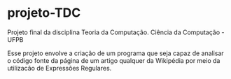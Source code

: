 # projeto-TDC
Projeto final da disciplina Teoria da Computação.
Ciência da Computação - UFPB

Esse projeto envolve a criação de um programa que seja capaz de analisar o código fonte da página de um
artigo qualquer da Wikipédia por meio da utilizacão de Expressões Regulares.

